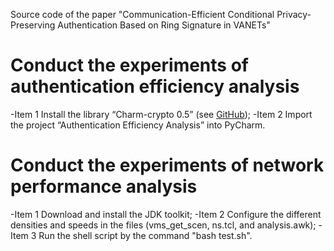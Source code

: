 Source code of the paper "Communication-Efficient Conditional Privacy-Preserving Authentication Based on Ring Signature in VANETs"

# Conduct the experiments of authentication efficiency analysis

-Item 1 Install the library “Charm-crypto 0.5” (see [GitHub](https://github.com/JHUISI/charm));
-Item 2 Import the project “Authentication Efficiency Analysis” into PyCharm.

# Conduct the experiments of network performance analysis

-Item 1 Download and install the JDK toolkit;
-Item 2 Configure the different densities and speeds in the files (vms_get_scen, ns.tcl, and analysis.awk);
-Item 3 Run the shell script by the command "bash test.sh".
